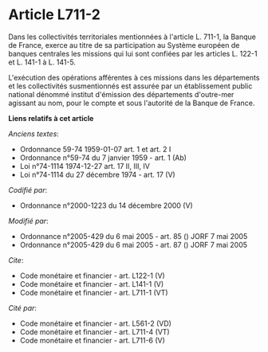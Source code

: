 # Article L711-2

Dans les collectivités territoriales mentionnées à l'article L. 711-1, la Banque de France, exerce au titre de sa
participation au Système européen de banques centrales les missions qui lui sont confiées par les articles L. 122-1 et L.
141-1 à L. 141-5.

L'exécution des opérations afférentes à ces missions dans les départements et les collectivités susmentionnés est assurée par
un établissement public national dénommé institut d'émission des départements d'outre-mer agissant au nom, pour le compte et
sous l'autorité de la Banque de France.

**Liens relatifs à cet article**

_Anciens textes_:

  - Ordonnance 59-74 1959-01-07 art. 1 et art. 2 I
  - Ordonnance n°59-74 du 7 janvier 1959 - art. 1 (Ab)
  - Loi n°74-1114 1974-12-27 art. 17 II, III, IV
  - Loi n°74-1114 du 27 décembre 1974 - art. 17 (V)

_Codifié par_:

  - Ordonnance n°2000-1223 du 14 décembre 2000 (V)

_Modifié par_:

  - Ordonnance n°2005-429 du 6 mai 2005 - art. 85 () JORF 7 mai 2005
  - Ordonnance n°2005-429 du 6 mai 2005 - art. 87 () JORF 7 mai 2005

_Cite_:

  - Code monétaire et financier - art. L122-1 (V)
  - Code monétaire et financier - art. L141-1 (V)
  - Code monétaire et financier - art. L711-1 (VT)

_Cité par_:

  - Code monétaire et financier - art. L561-2 (VD)
  - Code monétaire et financier - art. L711-4 (VT)
  - Code monétaire et financier - art. L711-6 (V)
